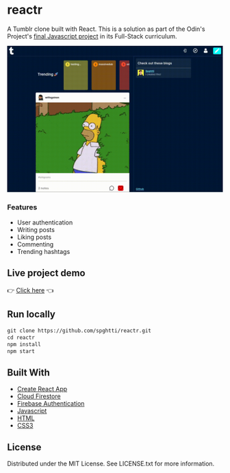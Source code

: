 # reactr

A Tumblr clone built with React. This is a solution as part of the Odin's Project's [final Javascript project](https://www.theodinproject.com/lessons/node-path-javascript-javascript-final-project) in its Full-Stack curriculum.

![Reactr demo gif](https://raw.githubusercontent.com/spghtti/reactr/main/reactr.gif 'Reactr demo gif')

### Features

- User authentication
- Writing posts
- Liking posts
- Commenting
- Trending hashtags

## Live project demo

:point_right: [Click here]() :point_left:

## Run locally

```
git clone https://github.com/spghtti/reactr.git
cd reactr
npm install
npm start
```

## Built With

- [Create React App](https://github.com/facebook/create-react-app)
- [Cloud Firestore](https://firebase.google.com/products/firestore)
- [Firebase Authentication](https://firebase.google.com/products/auth)
- [Javascript](https://developer.mozilla.org/en-US/docs/Web/JavaScript)
- [HTML](https://developer.mozilla.org/en-US/docs/Web/HTML)
- [CSS3](https://developer.mozilla.org/en-US/docs/Web/CSS)

## License

Distributed under the MIT License. See LICENSE.txt for more information.
